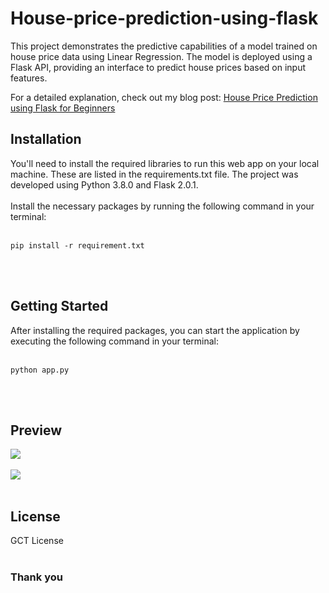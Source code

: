 # House-price-prediction-using-flask
This project demonstrates the predictive capabilities of a model trained on house price data using Linear Regression. The model is deployed using a Flask API, providing an interface to predict house prices based on input features.

For a detailed explanation, check out my blog post: [House Price Prediction using Flask for Beginners]((https://housepriceprediction188-8.onrender.com))

## Installation

You'll need to install the required libraries to run this web app on your local machine. These are listed in the requirements.txt file. The project was developed using Python 3.8.0 and Flask 2.0.1.<br><br> Install the necessary packages by running the following command in your terminal:<br><br>

```
pip install -r requirement.txt
```
<br>
<br>

## Getting Started

After installing the required packages, you can start the application by executing the following command in your terminal:<br><br>
```
python app.py
```
<br>
<br>

## Preview
<img src='https://housepriceprediction188-8.onrender.com'></img>
<br>
<br>
<img src='https://housepriceprediction188-8.onrender.com'></img>
<br>
<br>

## License
GCT License
<br>
<br>

### Thank you
